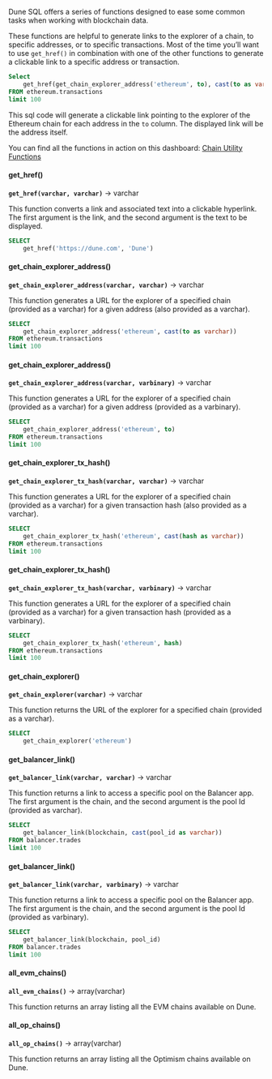 Dune SQL offers a series of functions designed to ease some common tasks when working with blockchain data.

These functions are helpful to generate links to the explorer of a chain, to specific addresses, or to specific transactions. Most of the time you’ll want to use `get_href()` in combination with one of the other functions to generate a clickable link to a specific address or transaction.

```sql
Select
    get_href(get_chain_explorer_address('ethereum', to), cast(to as varchar))
FROM ethereum.transactions
limit 100
```

This sql code will generate a clickable link pointing to the explorer of the Ethereum chain for each address in the `to` column. The displayed link will be the address itself.

You can find all the functions in action on this dashboard: [Chain Utility Functions](https://dune.com/dune/chain-utility-functions)

#### get\_href()

**`get_href(varchar, varchar)`** → varchar

This function converts a link and associated text into a clickable hyperlink. The first argument is the link, and the second argument is the text to be displayed.

```sql
SELECT 
    get_href('https://dune.com', 'Dune')
```

#### get\_chain\_explorer\_address()

**`get_chain_explorer_address(varchar, varchar)`** → varchar

This function generates a URL for the explorer of a specified chain (provided as a varchar) for a given address (also provided as a varchar).

```sql
SELECT 
    get_chain_explorer_address('ethereum', cast(to as varchar)) 
FROM ethereum.transactions 
limit 100
```

#### get\_chain\_explorer\_address()

**`get_chain_explorer_address(varchar, varbinary)`** → varchar

This function generates a URL for the explorer of a specified chain (provided as a varchar) for a given address (provided as a varbinary).

```sql
SELECT 
    get_chain_explorer_address('ethereum', to) 
FROM ethereum.transactions 
limit 100
```

#### get\_chain\_explorer\_tx\_hash()

**`get_chain_explorer_tx_hash(varchar, varchar)`** → varchar

This function generates a URL for the explorer of a specified chain (provided as a varchar) for a given transaction hash (also provided as a varchar).

```sql
SELECT 
    get_chain_explorer_tx_hash('ethereum', cast(hash as varchar)) 
FROM ethereum.transactions 
limit 100
```

#### get\_chain\_explorer\_tx\_hash()

**`get_chain_explorer_tx_hash(varchar, varbinary)`** → varchar

This function generates a URL for the explorer of a specified chain (provided as a varchar) for a given transaction hash (provided as a varbinary).

```sql
SELECT 
    get_chain_explorer_tx_hash('ethereum', hash) 
FROM ethereum.transactions 
limit 100
```

#### get\_chain\_explorer()

**`get_chain_explorer(varchar)`** → varchar

This function returns the URL of the explorer for a specified chain (provided as a varchar).

```sql
SELECT 
    get_chain_explorer('ethereum')
```

#### get\_balancer\_link()

**`get_balancer_link(varchar, varchar)`** → varchar

This function returns a link to access a specific pool on the Balancer app. The first argument is the chain, and the second argument is the pool Id (provided as varchar).

```sql
SELECT 
    get_balancer_link(blockchain, cast(pool_id as varchar))
FROM balancer.trades
limit 100
```

#### get\_balancer\_link()

**`get_balancer_link(varchar, varbinary)`** → varchar

This function returns a link to access a specific pool on the Balancer app. The first argument is the chain, and the second argument is the pool Id (provided as varbinary).

```sql
SELECT 
    get_balancer_link(blockchain, pool_id)
FROM balancer.trades
limit 100
```

#### all\_evm\_chains()

**`all_evm_chains()`** → array(varchar)

This function returns an array listing all the EVM chains available on Dune.

#### all\_op\_chains()

**`all_op_chains()`** → array(varchar)

This function returns an array listing all the Optimism chains available on Dune.